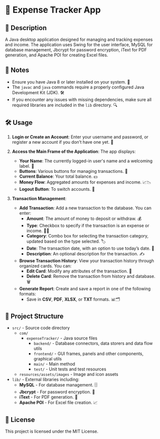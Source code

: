 # 💸 Expense Tracker App

## 📜 Description

A Java desktop application designed for managing and tracking expenses and income. The application uses Swing for the user interface, MySQL for database management, Jbcrypt for password encryption, iText for PDF generation, and Apache POI for creating Excel files.

## 📝 Notes

- Ensure you have Java 8 or later installed on your system. 🌟
- The `javac` and `java` commands require a properly configured Java Development Kit (JDK). 🛠️
- If you encounter any issues with missing dependencies, make sure all required libraries are included in the `lib` directory. 🔍

## 🛠️ Usage

1. **Login or Create an Account**: Enter your username and password, or register a new account if you don’t have one yet. 🔐
2. **Access the Main Frame of the Application**: The app displays:
   - **Your Name**: The currently logged-in user's name and a welcoming label. 👋
   - **Buttons**: Various buttons for managing transactions. 🔲
   - **Current Balance**: Your total balance. 💵
   - **Money Flow**: Aggregated amounts for expenses and income. 📈📉
   - **Logout Button**: To switch accounts. 🔄

3. **Transaction Management**: 
   - **Add Transaction**: Add a new transaction to the database. You can enter:
     - **Amount**: The amount of money to deposit or withdraw. 💰
     - **Type**: Checkbox to specify if the transaction is an expense or income. 💸💵
     - **Category**: Combo box for selecting the transaction category, updated based on the type selected. 🏷️
     - **Date**: The transaction date, with an option to use today’s date. 📅
     - **Description**: An optional description for the transaction. ✍️
   - **Browse Transaction History**: View your transaction history through organized cards. You can:
     - **Edit Card**: Modify any attributes of the transaction. 📝
     - **Delete Card**: Remove the transaction from history and database. 🗑️
   - **Generate Report**: Create and save a report in one of the following formats:
     - Save in **CSV**, **PDF**, **XLSX**, or **TXT** formats. 📊🗂️

## 📁 Project Structure

- `src/` - Source code directory
  - `com/`
    - `expenseTracker/` - Java source files
      - `backend/` - Database connectors, data storers and data flow utils
      - `frontend/` - GUI frames, panels and other components, graphical utils
      - `main/` - Main method
      - `test/` - Unit tests and test resources
  - `resources/assets/images` - Image and icon assets
- `lib/` - External libraries including:
  - **MySQL** - For database management. 🗄️
  - **Jbcrypt** - For password encryption. 🔐
  - **iText** - For PDF generation. 📄
  - **Apache POI** - For Excel file creation. 📈

## 📜 License
This project is licensed under the MIT License.
